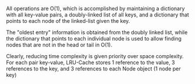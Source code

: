 All operations are O(1), which is accomplished by maintaining a dictionary with all key-value pairs, a doubly-linked list of all keys, and a dictionary that points to each node of the linked-list given the key.

The "oldest entry" information is obtained from the doubly linked list, while the dictionary that points to each individual node is used to allow finding nodes that are not in the head or tail in O(1).

Clearly, reducing time complexity is given priority over space complexity. For each pair key-value, LRU-Cache stores 1 reference to the value, 3 references to the key, and 3 references to each Node object (1 node per key)
